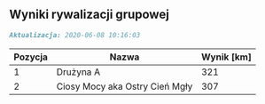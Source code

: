 ## Wyniki rywalizacji grupowej

```markdown
Aktualizacja: 2020-06-08 10:16:03
```

Pozycja | Nazwa | Wynik [km] |
------------ | -------------  | -------------
 1 |Drużyna A | 321 
 2 |Ciosy Mocy aka Ostry Cień Mgły | 307